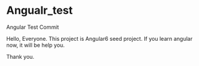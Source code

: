 # Angualr_test
Angular Test Commit

Hello, Everyone.
This project is Angular6 seed project.
If you learn angular now, it will be help you.

Thank you.
